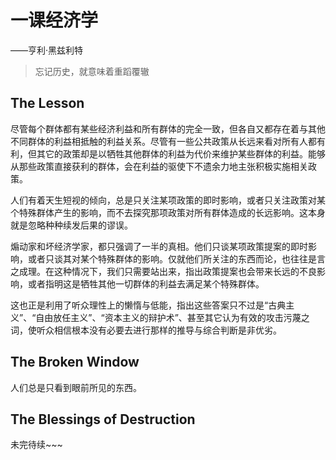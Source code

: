 # 一课经济学

——亨利·黑兹利特

> 忘记历史，就意味着重蹈覆辙

## The Lesson

尽管每个群体都有某些经济利益和所有群体的完全一致，但各自又都存在着与其他不同群体的利益相抵触的利益关系。尽管有一些公共政策从长远来看对所有人都有利，但其它的政策却是以牺牲其他群体的利益为代价来维护某些群体的利益。能够从那些政策直接获利的群体，会在利益的驱使下不遗余力地主张积极实施相关政策。

人们有着天生短视的倾向，总是只关注某项政策的即时影响，或者只关注政策对某个特殊群体产生的影响，而不去探究那项政策对所有群体造成的长远影响。这本身就是忽略种种续发后果的谬误。

煽动家和坏经济学家，都只强调了一半的真相。他们只谈某项政策提案的即时影响，或者只谈其对某个特殊群体的影响。仅就他们所关注的东西而论，也往往是言之成理。在这种情况下，我们只需要站出来，指出政策提案也会带来长远的不良影响，或者指明这是牺牲其他一切群体的利益去满足某个特殊群体。

这也正是利用了听众理性上的懒惰与低能，指出这些答案只不过是“古典主义”、“自由放任主义”、“资本主义的辩护术”、甚至其它认为有效的攻击污蔑之词，使听众相信根本没有必要去进行那样的推导与综合判断是非优劣。

## The Broken Window

人们总是只看到眼前所见的东西。

## The Blessings of Destruction



未完待续~~~